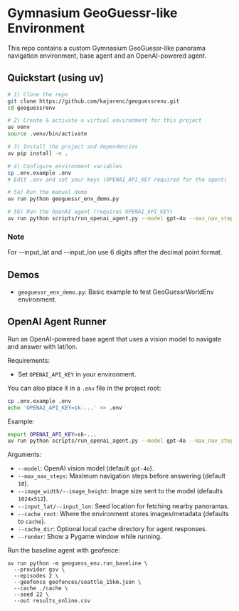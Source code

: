 #  Gymnasium GeoGuessr-like Environment

This repo contains a custom Gymnasium GeoGuessr-like panorama navigation environment, base agent and an OpenAI-powered agent.

## Quickstart (using uv)

```bash
# 1) Clone the repo
git clone https://github.com/kajarenc/geoguessrenv.git
cd geoguessrenv

# 2) Create & activate a virtual environment for this project
uv venv
source .venv/bin/activate

# 3) Install the project and dependencies
uv pip install -e .

# 4) Configure environment variables
cp .env.example .env
# Edit .env and set your keys (OPENAI_API_KEY required for the agent)

# 5a) Run the manual demo
uv run python geoguessr_env_demo.py

# 5b) Run the OpenAI agent (requires OPENAI_API_KEY)
uv run python scripts/run_openai_agent.py --model gpt-4o --max_nav_steps 10 --input_lat 47.620908 --input_lon -122.353508 --render
```


### Note
For --input_lat and --input_lon use 6 digits after the decimal point format.

## Demos

- `geoguessr_env_demo.py`: Basic example to test GeoGuessrWorldEnv environment.

## OpenAI Agent Runner

Run an OpenAI-powered base agent that uses a vision model to navigate and answer with lat/lon.

Requirements:
- Set `OPENAI_API_KEY` in your environment.

You can also place it in a `.env` file in the project root:

```bash
cp .env.example .env
echo 'OPENAI_API_KEY=sk-...' >> .env
```

Example:

```bash
export OPENAI_API_KEY=sk-...
uv run python scripts/run_openai_agent.py --model gpt-4o --max_nav_steps 10 --input_lat 47.620908 --input_lon -122.353508 --render
```

Arguments:
- `--model`: OpenAI vision model (default `gpt-4o`).
- `--max_nav_steps`: Maximum navigation steps before answering (default `10`).
- `--image_width/--image_height`: Image size sent to the model (defaults `1024x512`).
- `--input_lat/--input_lon`: Seed location for fetching nearby panoramas.
- `--cache_root`: Where the environment stores images/metadata (defaults to `cache`).
- `--cache_dir`: Optional local cache directory for agent responses.
- `--render`: Show a Pygame window while running.


Run the baseline agent with geofence:
```
uv run python -m geoguess_env.run_baseline \
  --provider gsv \
  --episodes 2 \
  --geofence geofences/seattle_15km.json \
  --cache ./cache \
  --seed 22 \
  --out results_online.csv
```

